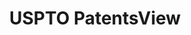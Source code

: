 ---
layout: default
bigquery: https://console.cloud.google.com/bigquery?p=patents-public-data&d=patentsview&page=dataset
citation: Attribution should be given to PatentsView for use, distribution, or derivative
  works.
code: https://github.com/CSSIP-AIR/PatentsView-Code-Snippets/
contributors: USPTO
cost: None
description: 'PatentsView includes US patent data including raw data (summaries, applications,
  pregrant applications), disambugations of inventors and assignees, and inventor
  gender estimates.  Also foreign priority data, # of figures and sheets, and government
  interest statements.'
documentation: https://patentsview.org/query/builder-faqs
last_edit: 04/07/2022, 17:02:20
location: https://patentsview.org/
maintained_by: USPTO
record_creation_timestamp: 12/2/2020 17:20:46
schema_fields:
- mainclass_id
- group_id
- text
- number
- applicant_type
- term_disclaimer
- country
- attribution_status
- county_fips
- disamb_inventor_id_20191008
- symbol_position
- disamb_inventor_id_20190312
- num_sheets
- sector_title
- variety
- name_last
- state
- designation
- length
- gi_statement
- classification_data_source
- uuid
- action_date
- latitude
- ipc_class
- disamb_assignee_id_20200929
- filename
- latin_name
- disamb_inventor_id_20171226
- doc_type
- title
- classification_level
- subclass
- disamb_inventor_id_20190820
- inventor_id
- disamb_inventor_id_20180528
- role
- disamb_inventor_id_20181127
- patent_id
- rawinventor_id
- f371_date
- rel_id
- group
- status
- disamb_inventor_id_20201229
- classification_value
- publication_number
- lname
- rawassignee_id
- subgroup_id
- relkind
- type
- male_flag
- disamb_inventor_id_20171003
- term_grant
- reldocno
- rawlocation_id
- disamb_assignee_id_20200630
- series_code
- country_transformed
- num
- subsection_id
- section_id
- num_claims
- sequence
- disamb_inventor_id_20170808
- subcategory_id
- withdrawn
- name_first
- dependent
- level_three
- deceased
- lapse_of_patent
- level_one
- classification_status
- section
- county
- fname
- kind
- subgroup
- level_two
- contract_award_number
- location_id
- disamb_assignee_id_20191008
- application_id
- disamb_inventor_id_20200929
- organization_id
- disamb_inventor_id_20200331
- category_id
- field_id
- disamb_assignee_id_20190820
- disamb_inventor_id_20200630
- latlong
- disamb_assignee_id_20200331
- id
- subclass_id
- city
- disclaimer_date
- disamb_assignee_id_20190312
- disamb_assignee_id_20181127
- exemplary
- longitude
- main_group
- male
- date
- f102_date
- disamb_inventor_id_20191231
- field_title
- abstract
- category
- _102_date
- ipc_version_indicator
- doctype
- citation_id
- rule_47
- _371_date
- lawyer_id
- assignee_id
- disamb_assignee_id_20191231
- organization
- name
- num_figures
- term_extension
- state_fips
- disamb_inventor_id_20170307
shortname: patentsview
tags:
- disambiguation
- United States
- gender
terms_of_use: Creative Commons Attribution 4.0 International License.
timeframe: 1963-1999
title: USPTO PatentsView
uuid: cf1780b1-e265-4e49-8d1d-83b9cfe0fd9a
---